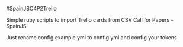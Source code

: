 #SpainJSC4P2Trello

Simple ruby scripts to import Trello cards from CSV Call for Papers - SpainJS

Just rename config.example.yml to config.yml and config your tokens

